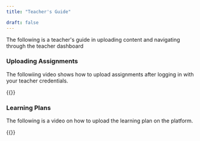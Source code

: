 ```yaml
---
title: "Teacher's Guide"

draft: false
---
```


The following is a teacher's guide in uploading content and navigating through the teacher dashboard

### Uploading Assignments

The followiing video shows how to upload assignments after logging in with your teacher credentials.

{{<youtube mHjm6Pw46QM>}}

### Learning Plans

The following is a video on how to upload the learning plan on the platform.

{{<youtube WPCXsclomlg>}}